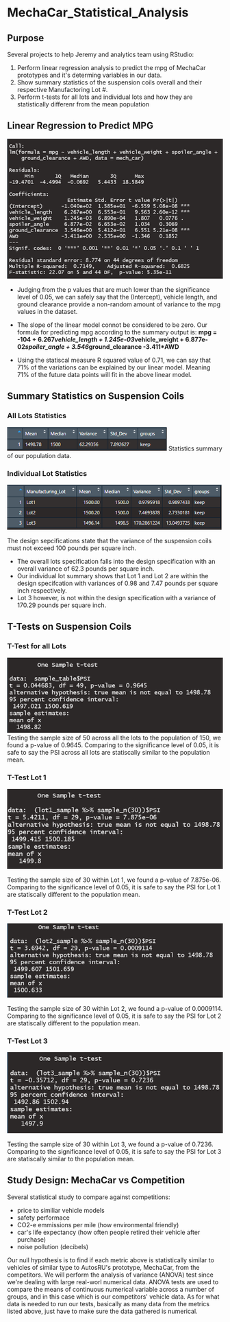# MechaCar_Statistical_Analysis

## Purpose
Several projects to help Jeremy and analytics team using RStudio:
1. Perform linear regression analysis to predict the mpg of MechaCar prototypes and it's determing variables in our data.
2. Show summary statistics of the suspension coils overall and their respective Manufactoring Lot #.
3. Perform t-tests for all lots and individual lots and how they are statistically differenr from the mean population


## Linear Regression to Predict MPG
![](images/summary_output.PNG)
- Judging from the p values that are much lower than the significance level of 0.05, we can safely say that the (Intercept), vehicle length, and ground clearance provide a non-random amount of variance to the mpg values in the dataset.
- The slope of the linear model connot be considered to be zero. Our formula for predicting mpg according to the summary output is:
	**mpg = -104 + 6.267*vehicle_length + 1.245e-03*vehicle_weight + 6.877e-02*spoiler_angle + 3.546*ground_clearance -3.411*AWD**

- Using the statiscal measure R squared value of 0.71, we can say that 71% of the variations can be explained by our linear model. Meaning 71% of the future data points will fit in the above linear model. 


## Summary Statistics on Suspension Coils
### All Lots Statistics
![](images/total_summary.PNG)
Statistics summary of our population data.
### Individual Lot Statistics
![](images/lot_summary.PNG)

The design sepcifications state that the variance of the suspension coils must not exceed 100 pounds per square inch.
- The overall lots specification falls into the design specification with an overall variance of 62.3 pounds per square inch.
- Our individual lot summary shows that Lot 1 and Lot 2 are within the design specifcation with variances of 0.98 and 7.47 pounds per square inch respectively.
- Lot 3 however, is not within the design specification with a variance of 170.29 pounds per square inch.


## T-Tests on Suspension Coils
### T-Test for all Lots
![](images/all_sample_t_test.PNG)
Testing the sample size of 50 across all the lots to the population of 150, we found a p-value of 0.9645. Comparing to the significance level of 0.05, it is safe to say the PSI across all lots are statiscally similar to the population mean.

### T-Test Lot 1
![](images/lot1.PNG)

Testing the sample size of 30 within Lot 1, we found a p-value of 7.875e-06. Comparing to the significance level of 0.05, it is safe to say the PSI for Lot 1 are statiscally different to the population mean.

### T-Test Lot 2
![](images/lot2.PNG)

Testing the sample size of 30 within Lot 2, we found a p-value of 0.0009114. Comparing to the significance level of 0.05, it is safe to say the PSI for Lot 2 are statiscally different to the population mean.

### T-Test Lot 3
![](images/lot3.PNG)

Testing the sample size of 30 within Lot 3, we found a p-value of 0.7236. Comparing to the significance level of 0.05, it is safe to say the PSI for Lot 3 are statiscally similar to the population mean.


## Study Design: MechaCar vs Competition
Several statistical study to compare against competitions:
- price to similiar vehicle models
- safety performace
- CO2-e emmissions per mile (how environmental friendly)
- car's life expectancy (how often people retired their vehicle after purchase)
- noise pollution (decibels)

Our null hypothesis is to find if each metric above is statistically similar to vehicles of similar type to AutosRU's prototype, MechaCar, from the competitors. We will perform the analysis of variance (ANOVA) test since we're dealing with large real-worl numerical data. ANOVA tests are used to compare the means of continuous numerical variable across a number of groups, and in this case which is our competitors' vehicle data. As for what data is needed to run our tests, basically as many data from the metrics listed above, just have to make sure the data gathered is numerical.
